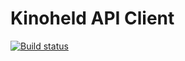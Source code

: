# Kinoheld API Client

[![Build status](https://ci.appveyor.com/api/projects/status/b982ewnsagvbyd5i?svg=true)](https://ci.appveyor.com/project/janniksam/kinoheld)
